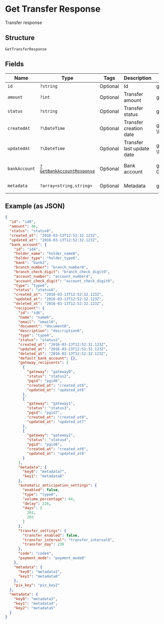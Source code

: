 
# Get Transfer Response

Transfer response

## Structure

`GetTransferResponse`

## Fields

| Name | Type | Tags | Description | Getter | Setter |
|  --- | --- | --- | --- | --- | --- |
| `id` | `?string` | Optional | Id | getId(): ?string | setId(?string id): void |
| `amount` | `?int` | Optional | Transfer amount | getAmount(): ?int | setAmount(?int amount): void |
| `status` | `?string` | Optional | Transfer status | getStatus(): ?string | setStatus(?string status): void |
| `createdAt` | `?\DateTime` | Optional | Transfer creation date | getCreatedAt(): ?\DateTime | setCreatedAt(?\DateTime createdAt): void |
| `updatedAt` | `?\DateTime` | Optional | Transfer last update date | getUpdatedAt(): ?\DateTime | setUpdatedAt(?\DateTime updatedAt): void |
| `bankAccount` | [`?GetBankAccountResponse`](../../doc/models/get-bank-account-response.md) | Optional | Bank account | getBankAccount(): ?GetBankAccountResponse | setBankAccount(?GetBankAccountResponse bankAccount): void |
| `metadata` | `?array<string,string>` | Optional | Metadata | getMetadata(): ?array | setMetadata(?array metadata): void |

## Example (as JSON)

```json
{
  "id": "id0",
  "amount": 46,
  "status": "status8",
  "created_at": "2016-03-13T12:52:32.123Z",
  "updated_at": "2016-03-13T12:52:32.123Z",
  "bank_account": {
    "id": "id4",
    "holder_name": "holder_name0",
    "holder_type": "holder_type6",
    "bank": "bank2",
    "branch_number": "branch_number0",
    "branch_check_digit": "branch_check_digit0",
    "account_number": "account_number4",
    "account_check_digit": "account_check_digit0",
    "type": "type6",
    "status": "status6",
    "created_at": "2016-03-13T12:52:32.123Z",
    "updated_at": "2016-03-13T12:52:32.123Z",
    "deleted_at": "2016-03-13T12:52:32.123Z",
    "recipient": {
      "id": "id6",
      "name": "name6",
      "email": "email0",
      "document": "document0",
      "description": "description6",
      "type": "type4",
      "status": "status2",
      "created_at": "2016-03-13T12:52:32.123Z",
      "updated_at": "2016-03-13T12:52:32.123Z",
      "deleted_at": "2016-03-13T12:52:32.123Z",
      "default_bank_account": {},
      "gateway_recipients": [
        {
          "gateway": "gateway0",
          "status": "status2",
          "pgid": "pgid6",
          "created_at": "created_at8",
          "updated_at": "updated_at6"
        },
        {
          "gateway": "gateway1",
          "status": "status3",
          "pgid": "pgid7",
          "created_at": "created_at9",
          "updated_at": "updated_at7"
        },
        {
          "gateway": "gateway2",
          "status": "status4",
          "pgid": "pgid8",
          "created_at": "created_at0",
          "updated_at": "updated_at8"
        }
      ],
      "metadata": {
        "key0": "metadata7",
        "key1": "metadata8"
      },
      "automatic_anticipation_settings": {
        "enabled": false,
        "type": "type0",
        "volume_percentage": 64,
        "delay": 226,
        "days": [
          202,
          203
        ]
      },
      "transfer_settings": {
        "transfer_enabled": false,
        "transfer_interval": "transfer_interval8",
        "transfer_day": 230
      },
      "code": "code4",
      "payment_mode": "payment_mode0"
    },
    "metadata": {
      "key0": "metadata1",
      "key1": "metadata0"
    },
    "pix_key": "pix_key2"
  },
  "metadata": {
    "key0": "metadata3",
    "key1": "metadata4",
    "key2": "metadata5"
  }
}
```

